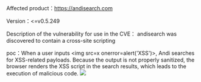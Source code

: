 Affected product：https://andisearch.com

Version：<=v0.5.249

Description of the vulnerability for use in the CVE： andisearch was discovered to contain a cross-site scripting

poc：When a user inputs <img src=x onerror=alert('XSS')>, Andi searches for XSS-related payloads. Because the output is not properly sanitized, the browser renders the XSS script in the search results, which leads to the execution of malicious code.
<img src="C:\Users\lx\AppData\Roaming\Typora\typora-user-images\image-20250526222515728.png"/>
